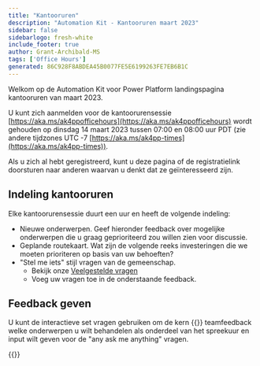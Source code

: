 ```yaml
---
title: "Kantooruren"
description: "Automation Kit - Kantooruren maart 2023"
sidebar: false
sidebarlogo: fresh-white
include_footer: true
author: Grant-Archibald-MS
tags: ['Office Hours']
generated: 86C928F8ABDEA45B0077FE5E6199263FE7EB6B1C
---
```


Welkom op de Automation Kit voor Power Platform landingspagina kantooruren van maart 2023.

U kunt zich aanmelden voor de kantoorurensessie [https://aka.ms/ak4ppofficehours](https://aka.ms/ak4ppofficehours) wordt gehouden op dinsdag 14 maart 2023 tussen 07:00 en 08:00 uur PDT (zie andere tijdzones UTC -7 [https://aka.ms/ak4pp-times](https://aka.ms/ak4pp-times)).

Als u zich al hebt geregistreerd, kunt u deze pagina of de registratielink doorsturen naar anderen waarvan u denkt dat ze geïnteresseerd zijn.

## Indeling kantooruren

Elke kantoorurensessie duurt een uur en heeft de volgende indeling:

- Nieuwe onderwerpen. Geef hieronder feedback over mogelijke onderwerpen die u graag geprioriteerd zou willen zien voor discussie.
- Geplande routekaart. Wat zijn de volgende reeks investeringen die we moeten prioriteren op basis van uw behoeften?
- "Stel me iets" stijl vragen van de gemeenschap.
    - Bekijk onze [Veelgestelde vragen](/nl/frequently-asked-questions)
    - Voeg uw vragen toe in de onderstaande feedback.

## Feedback geven

U kunt de interactieve set vragen gebruiken om de kern {{<product-name>}} teamfeedback welke onderwerpen u wilt behandelen als onderdeel van het spreekuur en input wilt geven voor de "any ask me anything" vragen.

{{<questions name="/content/nl/office-hours/march-2023.json" completed="Bedankt voor het invullen van de feedback" showNavigationButtons="false" locale="nl">}}
